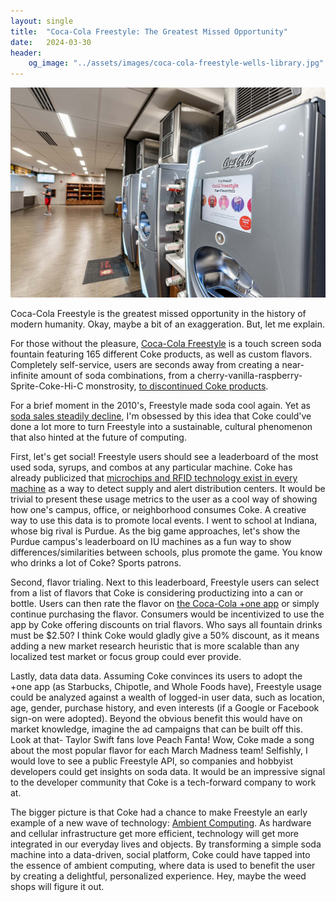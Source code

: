 ```yaml
---
layout: single
title:  "Coca-Cola Freestyle: The Greatest Missed Opportunity"
date:   2024-03-30
header:
    og_image: "../assets/images/coca-cola-freestyle-wells-library.jpg"
---
```


![Coca-Cola Freestyle Machine Wells Library](../assets/images/coca-cola-freestyle-wells-library.jpg)

Coca-Cola Freestyle is the greatest missed opportunity in the history of modern humanity. Okay, maybe a bit of an exaggeration. But, let me explain.

For those without the pleasure, [Coca-Cola Freestyle](https://en.wikipedia.org/wiki/Coca-Cola_Freestyle) is a touch screen soda fountain featuring 165 different Coke products, as well as custom flavors. Completely self-service, users are seconds away from creating a near-infinite amount of soda combinations, from a cherry-vanilla-raspberry-Sprite-Coke-Hi-C monstrosity, [to discontinued Coke products](https://www.eatthis.com/discontinued-coca-cola-drinks/).

For a brief moment in the 2010's, Freestyle made soda cool again. Yet as [soda sales steadily decline](https://www.ibisworld.com/us/bed/per-capita-soft-drink-consumption/1786/), I'm obsessed by this idea that Coke could've done a lot more to turn Freestyle into a sustainable, cultural phenomenon that also hinted at the future of computing.

First, let's get social! Freestyle users should see a leaderboard of the most used soda, syrups, and combos at any particular machine. Coke has already publicized that [microchips and RFID technology exist in every machine](https://arc.net/l/quote/znpzwiny) as a way to detect supply and alert distribution centers. It would be trivial to present these usage metrics to the user as a cool way of showing how one's campus, office, or neighborhood consumes Coke. A creative way to use this data is to promote local events. I went to school at Indiana, whose big rival is Purdue. As the big game approaches, let's show the Purdue campus's leaderboard on IU machines as a fun way to show differences/similarities between schools, plus promote the game. You know who drinks a lot of Coke? Sports patrons.

Second, flavor trialing. Next to this leaderboard, Freestyle users can select from a list of flavors that Coke is considering productizing into a can or bottle. Users can then rate the flavor on [the Coca-Cola +one app](https://www.coca-cola.com/us/en/apps) or simply continue purchasing the flavor. Consumers would be incentivized to use the app by Coke offering discounts on trial flavors. Who says all fountain drinks must be $2.50? I think Coke would gladly give a 50% discount, as it means adding a new market research heuristic that is more scalable than any localized test market or focus group could ever provide.

Lastly, data data data. Assuming Coke convinces its users to adopt the +one app (as Starbucks, Chipotle, and Whole Foods have), Freestyle usage could be analyzed against a wealth of logged-in user data, such as location, age, gender, purchase history, and even interests (if a Google or Facebook sign-on were adopted). Beyond the obvious benefit this would have on market knowledge, imagine the ad campaigns that can be built off this. Look at that- Taylor Swift fans love Peach Fanta! Wow, Coke made a song about the most popular flavor for each March Madness team! Selfishly, I would love to see a public Freestyle API, so companies and hobbyist developers could get insights on soda data. It would be an impressive signal to the developer community that Coke is a tech-forward company to work at.

The bigger picture is that Coke had a chance to make Freestyle an early example of a new wave of technology: [Ambient Computing](https://design.google/library/more-human-ambiance-in-ambient-computing). As hardware and cellular infrastructure get more efficient, technology will get more integrated in our everyday lives and objects. By transforming a simple soda machine into a data-driven, social platform, Coke could have tapped into the essence of ambient computing, where data is used to benefit the user by creating a delightful, personalized experience. Hey, maybe the weed shops will figure it out.